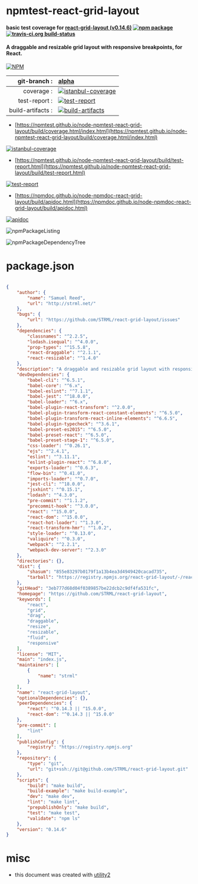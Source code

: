 # npmtest-react-grid-layout

#### basic test coverage for  [react-grid-layout (v0.14.6)](https://github.com/STRML/react-grid-layout)  [![npm package](https://img.shields.io/npm/v/npmtest-react-grid-layout.svg?style=flat-square)](https://www.npmjs.org/package/npmtest-react-grid-layout) [![travis-ci.org build-status](https://api.travis-ci.org/npmtest/node-npmtest-react-grid-layout.svg)](https://travis-ci.org/npmtest/node-npmtest-react-grid-layout)

#### A draggable and resizable grid layout with responsive breakpoints, for React.

[![NPM](https://nodei.co/npm/react-grid-layout.png?downloads=true&downloadRank=true&stars=true)](https://www.npmjs.com/package/react-grid-layout)

| git-branch : | [alpha](https://github.com/npmtest/node-npmtest-react-grid-layout/tree/alpha)|
|--:|:--|
| coverage : | [![istanbul-coverage](https://npmtest.github.io/node-npmtest-react-grid-layout/build/coverage.badge.svg)](https://npmtest.github.io/node-npmtest-react-grid-layout/build/coverage.html/index.html)|
| test-report : | [![test-report](https://npmtest.github.io/node-npmtest-react-grid-layout/build/test-report.badge.svg)](https://npmtest.github.io/node-npmtest-react-grid-layout/build/test-report.html)|
| build-artifacts : | [![build-artifacts](https://npmtest.github.io/node-npmtest-react-grid-layout/glyphicons_144_folder_open.png)](https://github.com/npmtest/node-npmtest-react-grid-layout/tree/gh-pages/build)|

- [https://npmtest.github.io/node-npmtest-react-grid-layout/build/coverage.html/index.html](https://npmtest.github.io/node-npmtest-react-grid-layout/build/coverage.html/index.html)

[![istanbul-coverage](https://npmtest.github.io/node-npmtest-react-grid-layout/build/screenCapture.buildCi.browser.%252Ftmp%252Fbuild%252Fcoverage.lib.html.png)](https://npmtest.github.io/node-npmtest-react-grid-layout/build/coverage.html/index.html)

- [https://npmtest.github.io/node-npmtest-react-grid-layout/build/test-report.html](https://npmtest.github.io/node-npmtest-react-grid-layout/build/test-report.html)

[![test-report](https://npmtest.github.io/node-npmtest-react-grid-layout/build/screenCapture.buildCi.browser.%252Ftmp%252Fbuild%252Ftest-report.html.png)](https://npmtest.github.io/node-npmtest-react-grid-layout/build/test-report.html)

- [https://npmdoc.github.io/node-npmdoc-react-grid-layout/build/apidoc.html](https://npmdoc.github.io/node-npmdoc-react-grid-layout/build/apidoc.html)

[![apidoc](https://npmdoc.github.io/node-npmdoc-react-grid-layout/build/screenCapture.buildCi.browser.%252Ftmp%252Fbuild%252Fapidoc.html.png)](https://npmdoc.github.io/node-npmdoc-react-grid-layout/build/apidoc.html)

![npmPackageListing](https://npmtest.github.io/node-npmtest-react-grid-layout/build/screenCapture.npmPackageListing.svg)

![npmPackageDependencyTree](https://npmtest.github.io/node-npmtest-react-grid-layout/build/screenCapture.npmPackageDependencyTree.svg)



# package.json

```json

{
    "author": {
        "name": "Samuel Reed",
        "url": "http://strml.net/"
    },
    "bugs": {
        "url": "https://github.com/STRML/react-grid-layout/issues"
    },
    "dependencies": {
        "classnames": "^2.2.5",
        "lodash.isequal": "^4.0.0",
        "prop-types": "^15.5.8",
        "react-draggable": "^2.1.1",
        "react-resizable": "^1.4.0"
    },
    "description": "A draggable and resizable grid layout with responsive breakpoints, for React.",
    "devDependencies": {
        "babel-cli": "^6.5.1",
        "babel-core": "^6.x",
        "babel-eslint": "^7.1.1",
        "babel-jest": "^18.0.0",
        "babel-loader": "^6.x",
        "babel-plugin-react-transform": "^2.0.0",
        "babel-plugin-transform-react-constant-elements": "^6.5.0",
        "babel-plugin-transform-react-inline-elements": "^6.6.5",
        "babel-plugin-typecheck": "^3.6.1",
        "babel-preset-es2015": "^6.5.0",
        "babel-preset-react": "^6.5.0",
        "babel-preset-stage-1": "^6.5.0",
        "css-loader": "^0.26.1",
        "ejs": "^2.4.1",
        "eslint": "^3.11.1",
        "eslint-plugin-react": "^6.8.0",
        "exports-loader": "^0.6.3",
        "flow-bin": "^0.41.0",
        "imports-loader": "^0.7.0",
        "jest-cli": "^18.0.0",
        "jsxhint": "^0.15.1",
        "lodash": "^4.3.0",
        "pre-commit": "^1.1.2",
        "precommit-hook": "^3.0.0",
        "react": "^15.0.0",
        "react-dom": "^15.0.0",
        "react-hot-loader": "^1.3.0",
        "react-transform-hmr": "^1.0.2",
        "style-loader": "^0.13.0",
        "valiquire": "^0.3.0",
        "webpack": "^2.2.1",
        "webpack-dev-server": "^2.3.0"
    },
    "directories": {},
    "dist": {
        "shasum": "855e83297b0179f1a13b4ea3d4949420cacad735",
        "tarball": "https://registry.npmjs.org/react-grid-layout/-/react-grid-layout-0.14.6.tgz"
    },
    "gitHead": "3eb777d68d04f0389857be22dcb2c9df4fa531fc",
    "homepage": "https://github.com/STRML/react-grid-layout",
    "keywords": [
        "react",
        "grid",
        "drag",
        "draggable",
        "resize",
        "resizable",
        "fluid",
        "responsive"
    ],
    "license": "MIT",
    "main": "index.js",
    "maintainers": [
        {
            "name": "strml"
        }
    ],
    "name": "react-grid-layout",
    "optionalDependencies": {},
    "peerDependencies": {
        "react": "^0.14.3 || ^15.0.0",
        "react-dom": "^0.14.3 || ^15.0.0"
    },
    "pre-commit": [
        "lint"
    ],
    "publishConfig": {
        "registry": "https://registry.npmjs.org"
    },
    "repository": {
        "type": "git",
        "url": "git+ssh://git@github.com/STRML/react-grid-layout.git"
    },
    "scripts": {
        "build": "make build",
        "build-example": "make build-example",
        "dev": "make dev",
        "lint": "make lint",
        "prepublishOnly": "make build",
        "test": "make test",
        "validate": "npm ls"
    },
    "version": "0.14.6"
}
```



# misc
- this document was created with [utility2](https://github.com/kaizhu256/node-utility2)
